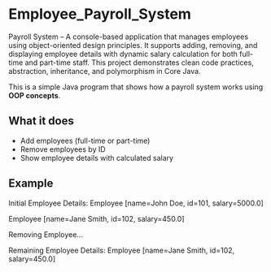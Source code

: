 # Employee_Payroll_System
Payroll System  – A console-based application that manages employees using object-oriented design principles. It supports adding, removing, and displaying employee details with dynamic salary calculation for both full-time and part-time staff. This project demonstrates clean code practices, abstraction, inheritance, and polymorphism in Core Java.


This is a simple Java program that shows how a payroll system works using **OOP concepts**.

## What it does
- Add employees (full-time or part-time)
- Remove employees by ID
- Show employee details with calculated salary

## Example
Initial Employee Details:
Employee [name=John Doe, id=101, salary=5000.0]

Employee [name=Jane Smith, id=102, salary=450.0]

Removing Employee...

Remaining Employee Details:
Employee [name=Jane Smith, id=102, salary=450.0]
